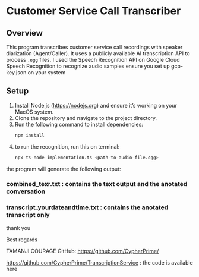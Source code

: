 # Customer Service Call Transcriber

## Overview
This program transcribes customer service call recordings with speaker diarization (Agent/Caller). It uses a publicly available AI transcription API to process `.ogg` files. I used the Speech Recognition API on Google Cloud Speech Recognition to recognize audio samples
ensure you set up gcp-key.json on your system
## Setup

1. Install Node.js (https://nodejs.org) and ensure it’s working on your MacOS system.
2. Clone the repository and navigate to the project directory.
3. Run the following command to install dependencies:
   ```bash
   npm install

4. to run the recognition, run this on terminal:
   ```bash
   npx ts-node implementation.ts <path-to-audio-file.ogg>

the program will generate the following output:

### combined_texr.txt : contains the text output and the anotated conversation

### transcript_yourdateandtime.txt : contains the anotated transcript only


thank you

Best regards

TAMANJI COURAGE 
GitHub: https://github.com/CypherPrime/

https://github.com/CypherPrime/TranscriptionService : the code is available here